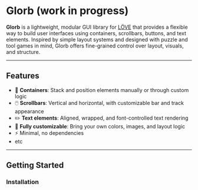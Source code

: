 # Glorb (work in progress)

**Glorb** is a lightweight, modular GUI library for [LÖVE](https://love2d.org/) that provides a flexible way to build user interfaces using containers, scrollbars, buttons, and text elements. Inspired by simple layout systems and designed with puzzle and tool games in mind, Glorb offers fine-grained control over layout, visuals, and structure.

---

## Features

- 🧱 **Containers**: Stack and position elements manually or through custom logic
- 🖱️ **Scrollbars**: Vertical and horizontal, with customizable bar and track appearance
- ✏️ **Text elements**: Aligned, wrapped, and font-controlled text rendering
- 🎨 **Fully customizable**: Bring your own colors, images, and layout logic
- ⚡ Minimal, no dependencies
- etc
---

## Getting Started

### Installation
